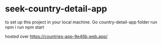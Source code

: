 # seek-country-detail-app

to set up this project in your local machine.
Go country-detail-app folder
run npm i
run npm start

hosted over  https://countries-app-9e46b.web.app/
